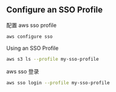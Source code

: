 ## Configure an SSO Profile

配置 aws sso profile

```sh
aws configure sso
```

Using an SSO Profile

```sh
aws s3 ls --profile my-sso-profile
```

aws sso 登录

```sh
aws sso login --profile my-sso-profile
```
